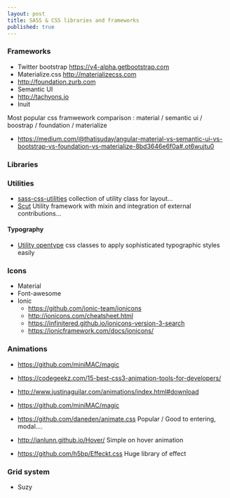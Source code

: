 ```yaml
---
layout: post
title: SASS & CSS libraries and frameworks
published: true
---
```


### Frameworks 
 
* Twitter bootstrap  https://v4-alpha.getbootstrap.com
* Materialize.css http://materializecss.com
* http://foundation.zurb.com
* Semantic UI 
* http://tachyons.io
* Inuit

Most popular css framwework comparison : material / semantic ui / boostrap / foundation / materialize

* https://medium.com/@thatisuday/angular-material-vs-semantic-ui-vs-bootstrap-vs-foundation-vs-materialize-8bd3646e6f0a#.ot6wujtu0


### Libraries

### Utilities

* [sass-css-utilities](https://github.com/gkcgautam/sass-css-utilities) collection of utility class for layout...
* [Scut](https://github.com/davidtheclark/scut) Utility framework with mixin and integration of external contributions...

#### Typography 

* [Utility opentype](https://github.com/kennethormandy/utility-opentype) css classes to apply sophisticated typographic styles easily

### Icons 

* Material
* Font-awesome 
* Ionic
    * https://github.com/ionic-team/ionicons
    * http://ionicons.com/cheatsheet.html
    * https://infinitered.github.io/ionicons-version-3-search
    * https://ionicframework.com/docs/ionicons/

### Animations

* https://github.com/miniMAC/magic
* https://codegeekz.com/15-best-css3-animation-tools-for-developers/

* http://www.justinaguilar.com/animations/index.html#download
* https://github.com/miniMAC/magic
* https://github.com/daneden/animate.css Popular / Good to entering, modal....
* http://ianlunn.github.io/Hover/
Simple on hover animation
* https://github.com/h5bp/Effeckt.css
Huge library of effect 

### Grid system

* Suzy 


